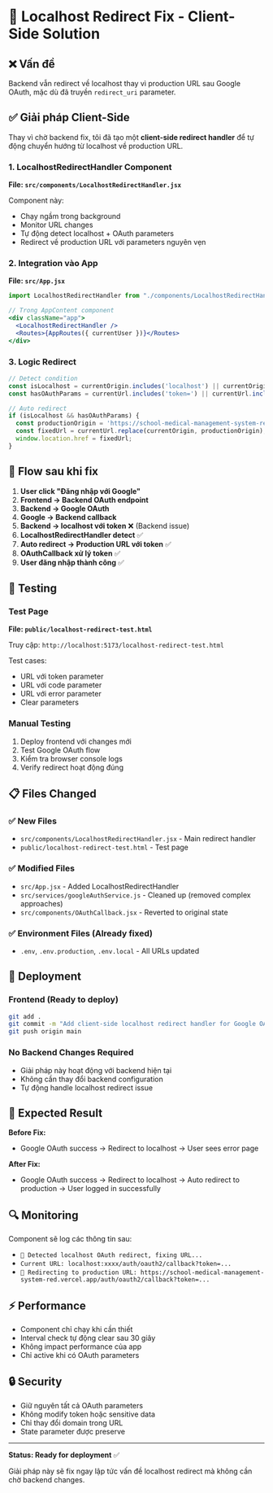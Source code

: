 # 🔧 Localhost Redirect Fix - Client-Side Solution

## ❌ Vấn đề
Backend vẫn redirect về localhost thay vì production URL sau Google OAuth, mặc dù đã truyền `redirect_uri` parameter.

## ✅ Giải pháp Client-Side

Thay vì chờ backend fix, tôi đã tạo một **client-side redirect handler** để tự động chuyển hướng từ localhost về production URL.

### 1. LocalhostRedirectHandler Component

**File: `src/components/LocalhostRedirectHandler.jsx`**

Component này:
- Chạy ngầm trong background
- Monitor URL changes
- Tự động detect localhost + OAuth parameters
- Redirect về production URL với parameters nguyên vẹn

### 2. Integration vào App

**File: `src/App.jsx`**
```jsx
import LocalhostRedirectHandler from "./components/LocalhostRedirectHandler";

// Trong AppContent component
<div className="app">
  <LocalhostRedirectHandler />
  <Routes>{AppRoutes({ currentUser })}</Routes>
</div>
```

### 3. Logic Redirect

```javascript
// Detect condition
const isLocalhost = currentOrigin.includes('localhost') || currentOrigin.includes('127.0.0.1');
const hasOAuthParams = currentUrl.includes('token=') || currentUrl.includes('code=') || currentUrl.includes('error=');

// Auto redirect
if (isLocalhost && hasOAuthParams) {
  const productionOrigin = 'https://school-medical-management-system-red.vercel.app';
  const fixedUrl = currentUrl.replace(currentOrigin, productionOrigin);
  window.location.href = fixedUrl;
}
```

## 🔄 Flow sau khi fix

1. **User click "Đăng nhập với Google"**
2. **Frontend → Backend OAuth endpoint**
3. **Backend → Google OAuth** 
4. **Google → Backend callback**
5. **Backend → localhost với token** ❌ (Backend issue)
6. **LocalhostRedirectHandler detect** ✅
7. **Auto redirect → Production URL với token** ✅
8. **OAuthCallback xử lý token** ✅
9. **User đăng nhập thành công** ✅

## 🧪 Testing

### Test Page
**File: `public/localhost-redirect-test.html`**

Truy cập: `http://localhost:5173/localhost-redirect-test.html`

Test cases:
- URL với token parameter
- URL với code parameter  
- URL với error parameter
- Clear parameters

### Manual Testing
1. Deploy frontend với changes mới
2. Test Google OAuth flow
3. Kiểm tra browser console logs
4. Verify redirect hoạt động đúng

## 📋 Files Changed

### ✅ New Files
- `src/components/LocalhostRedirectHandler.jsx` - Main redirect handler
- `public/localhost-redirect-test.html` - Test page

### ✅ Modified Files
- `src/App.jsx` - Added LocalhostRedirectHandler
- `src/services/googleAuthService.js` - Cleaned up (removed complex approaches)
- `src/components/OAuthCallback.jsx` - Reverted to original state

### ✅ Environment Files (Already fixed)
- `.env`, `.env.production`, `.env.local` - All URLs updated

## 🚀 Deployment

### Frontend (Ready to deploy)
```bash
git add .
git commit -m "Add client-side localhost redirect handler for Google OAuth"
git push origin main
```

### No Backend Changes Required
- Giải pháp này hoạt động với backend hiện tại
- Không cần thay đổi backend configuration
- Tự động handle localhost redirect issue

## 🎯 Expected Result

**Before Fix:**
- Google OAuth success → Redirect to localhost → User sees error page

**After Fix:**
- Google OAuth success → Redirect to localhost → Auto redirect to production → User logged in successfully

## 🔍 Monitoring

Component sẽ log các thông tin sau:
- `🔄 Detected localhost OAuth redirect, fixing URL...`
- `Current URL: localhost:xxxx/auth/oauth2/callback?token=...`
- `🔄 Redirecting to production URL: https://school-medical-management-system-red.vercel.app/auth/oauth2/callback?token=...`

## ⚡ Performance

- Component chỉ chạy khi cần thiết
- Interval check tự động clear sau 30 giây
- Không impact performance của app
- Chỉ active khi có OAuth parameters

## 🔒 Security

- Giữ nguyên tất cả OAuth parameters
- Không modify token hoặc sensitive data
- Chỉ thay đổi domain trong URL
- State parameter được preserve

---

**Status: Ready for deployment** ✅

Giải pháp này sẽ fix ngay lập tức vấn đề localhost redirect mà không cần chờ backend changes.
